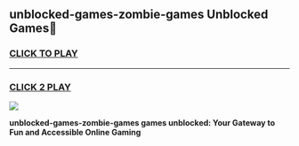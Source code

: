 
## unblocked-games-zombie-games Unblocked Games👋
<h3>
<a href="https://news.freeplayer.one?title=unblocked-games-zombie-games&ref=16F">CLICK TO PLAY</a></h3>
<hr>

<h3>
<a href="https://news.freeplayer.one?title=unblocked-games-zombie-games&ref=16F">CLICK 2 PLAY</a>
  
</h3>

<a href="https://news.freeplayer.one?title=unblocked-games-zombie-games&ref=16F/"><img src="https://clearcache.store/games.png"></a>


**unblocked-games-zombie-games games unblocked: Your Gateway to Fun and Accessible Online Gaming**
